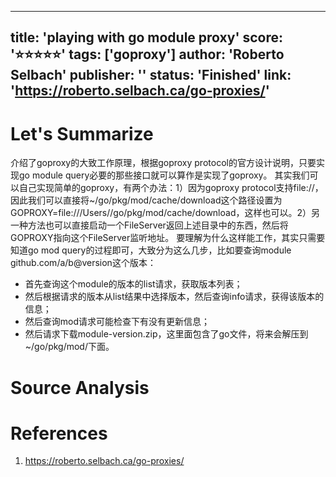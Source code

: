 
---
title: 'playing with go module proxy'
score: '⭐️⭐️⭐️⭐️⭐️'
tags: ['goproxy']
author: 'Roberto Selbach'
publisher: ''
status: 'Finished'
link: 'https://roberto.selbach.ca/go-proxies/'
---

# Let's Summarize

介绍了goproxy的大致工作原理，根据goproxy protocol的官方设计说明，只要实现go module query必要的那些接口就可以算作是实现了goproxy。
其实我们可以自己实现简单的goproxy，有两个办法：1）因为goproxy protocol支持file://，因此我们可以直接将~/go/pkg/mod/cache/download这个路径设置为GOPROXY=file:///Users/<username>/go/pkg/mod/cache/download，这样也可以。2）另一种方法也可以直接启动一个FileServer返回上述目录中的东西，然后将GOPROXY指向这个FileServer监听地址。
要理解为什么这样能工作，其实只需要知道go mod query的过程即可，大致分为这么几步，比如要查询module github.com/a/b@version这个版本：
- 首先查询这个module的版本的list请求，获取版本列表；
- 然后根据请求的版本从list结果中选择版本，然后查询info请求，获得该版本的信息；
- 然后查询mod请求可能检查下有没有更新信息；
- 然后请求下载module-version.zip，这里面包含了go文件，将来会解压到~/go/pkg/mod/下面。

# Source Analysis



# References
1. https://roberto.selbach.ca/go-proxies/

